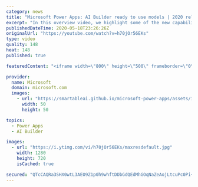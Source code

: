 ```yaml
---
category: news
title: "Microsoft Power Apps: AI Builder ready to use models | 2020 release wave 1 overview"
excerpt: "In this overview video, we highlight some of the new capabilities included in the latest update to Microsoft Power Apps, AI Builder ready to use models.     Here are the capabilities covered:   • Entity extraction helps you by identifying and extracting people, dates, places, locations, etc. from text"
publishedDateTime: 2020-05-18T23:26:26Z
originalUrl: "https://youtube.com/watch?v=h70jOr56EKs"
type: video
quality: 148
heat: 148
published: true

featuredContent: "<iframe width=\"800\" height=\"500\" frameborder=\"0\" src=\"https://www.youtube.com/embed/h70jOr56EKs\" allow=\"accelerometer; autoplay; encrypted-media; gyroscope; picture-in-picture\" allowfullscreen></iframe>"

provider:
  name: Microsoft
  domain: microsoft.com
  images:
    - url: "https://smartableai.github.io/microsoft-power-apps/assets/images/organizations/microsoft.com-50x50.jpg"
      width: 50
      height: 50

topics:
  - Power Apps
  - AI Builder

images:
  - url: "https://i.ytimg.com/vi/h70jOr56EKs/maxresdefault.jpg"
    width: 1280
    height: 720
    isCached: true

secured: "QTcCAQRa3SHX0wtL3AEO9Z1p0h9whftDDbGdQEdMhGOqNaZeAojLtcuPc0Pi+OkOposz+uIIx/3bY80UDsxuYIo7Hda2IJdPCHL2lXFgOLi3PRFc09NE9CKqP4F6iQwSGcg7xT2ZuJRFCcbApwht9w70PTtul6ReMc46ZrVN123epOD13yxfSR2hCDHlyPeBcMAIv3FL2H/gk+TIYmsH3uXMAz8f6HmeIRn/iypuHcyUFQpdu5Sh4pErkVjRqZfFIR8HiMJxWK499YchNqjHMgxmAMSaGrX6Of79eAWj50ayBd/XFzGs0Ab3NyYJ+Wrww44IovRCpwhYjUWVrvIKsaVOlAdqJHrwLFvUwdR9uQyqVxVDtm9rwQFU097b9oFwoyiqx/E0hyiOG+C4U+ZVqm+x/lqqFUJ3+pgnPAuoXPluSkFmAAMNZy57qmXZPQdT;5SLZlpBsIFQ+gRzIMmYCdQ=="
---
```


